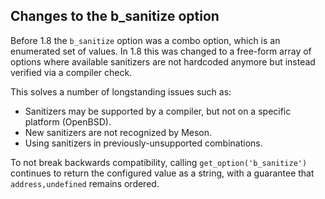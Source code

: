 ## Changes to the b_sanitize option

Before 1.8 the `b_sanitize` option was a combo option, which is an enumerated
set of values. In 1.8 this was changed to a free-form array of options where
available sanitizers are not hardcoded anymore but instead verified via a
compiler check.

This solves a number of longstanding issues such as:

 - Sanitizers may be supported by a compiler, but not on a specific platform
   (OpenBSD).
 - New sanitizers are not recognized by Meson.
 - Using sanitizers in previously-unsupported combinations.

To not break backwards compatibility, calling `get_option('b_sanitize')`
continues to return the configured value as a string, with a guarantee that
`address,undefined` remains ordered.
